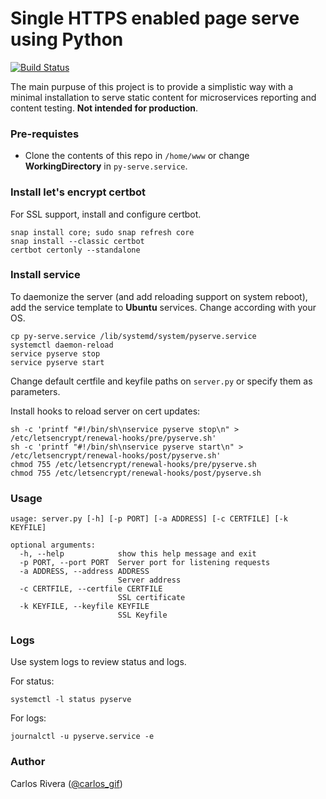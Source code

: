 # Single HTTPS enabled page serve using Python
[![Build Status](https://travis-ci.com/synx-ai/single-page-https.svg?branch=master)](https://travis-ci.com/synx-ai/single-page-https)

The main purpuse of this project is to provide a simplistic way with a minimal installation to serve static content for microservices reporting and content testing. **Not intended for production**.


### Pre-requistes

- Clone the contents of this repo in `/home/www` or change **WorkingDirectory** in `py-serve.service`.


### Install let's encrypt certbot

For SSL support, install and configure certbot.

```shell
snap install core; sudo snap refresh core
snap install --classic certbot
certbot certonly --standalone
```


### Install service

To daemonize the server (and add reloading support on system reboot), add the service template to **Ubuntu** services. Change according with your OS.

```shell
cp py-serve.service /lib/systemd/system/pyserve.service
systemctl daemon-reload
service pyserve stop
service pyserve start
```

Change default certfile and keyfile paths on `server.py` or specify them as parameters.

Install hooks to reload server on cert updates:

```shell
sh -c 'printf "#!/bin/sh\nservice pyserve stop\n" > /etc/letsencrypt/renewal-hooks/pre/pyserve.sh'
sh -c 'printf "#!/bin/sh\nservice pyserve start\n" > /etc/letsencrypt/renewal-hooks/post/pyserve.sh'
chmod 755 /etc/letsencrypt/renewal-hooks/pre/pyserve.sh
chmod 755 /etc/letsencrypt/renewal-hooks/post/pyserve.sh
```


### Usage

```
usage: server.py [-h] [-p PORT] [-a ADDRESS] [-c CERTFILE] [-k KEYFILE]

optional arguments:
  -h, --help            show this help message and exit
  -p PORT, --port PORT  Server port for listening requests
  -a ADDRESS, --address ADDRESS
                        Server address
  -c CERTFILE, --certfile CERTFILE
                        SSL certificate
  -k KEYFILE, --keyfile KEYFILE
                        SSL Keyfile
```


### Logs

Use system logs to review status and logs.

For status:
```shell
systemctl -l status pyserve
```

For logs:
```shell
journalctl -u pyserve.service -e
```


### Author

Carlos Rivera ([@carlos_gif](https://twitter.com/carlos_gif))
